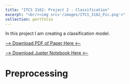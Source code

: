 ```yaml
---
title: "ITCS 3162: Project 2 - Classification"
excerpt: "<br/><img src='/images/ITCS_3162_Pic.png'>"
collection: portfolio
---
```


In this project I am creating a classification model. 

<!-- Fix this part -->
[--> Download PDF of Paper Here <--]() 

[--> Download Jupter Notebook Here <--]() 

# Preprocessing

